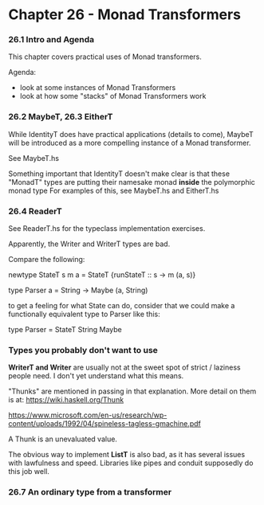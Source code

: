 # Chapter 26 - Monad Transformers

### 26.1 Intro and Agenda

This chapter covers practical uses of Monad transformers.

Agenda:
* look at some instances of Monad Transformers
* look at how some "stacks" of Monad Transformers work

### 26.2 MaybeT, 26.3 EitherT

While IdentityT does have practical applications (details to come), MaybeT will be introduced as a more compelling instance of a Monad transformer.

See MaybeT.hs

Something important that IdentityT doesn't make clear is that these "MonadT" types are putting their namesake monad **inside** the polymorphic monad type
For examples of this, see MaybeT.hs and EitherT.hs

### 26.4 ReaderT

See ReaderT.hs for the typeclass implementation exercises.

Apparently, the Writer and WriterT types are bad.

Compare the following:

newtype StateT s m a =
  StateT {runStateT :: s -> m (a, s)}

type Parser a = String -> Maybe (a, String)

to get a feeling for what State can do, consider that we could make a functionally equivalent type to Parser like this:

type Parser = StateT String Maybe

### Types you probably don't want to use

**WriterT and Writer** are usually not at the sweet spot of strict / laziness people need. I don't yet understand what this means.

"Thunks" are mentioned in passing in that explanation. More detail on them is at:
https://wiki.haskell.org/Thunk

https://www.microsoft.com/en-us/research/wp-content/uploads/1992/04/spineless-tagless-gmachine.pdf

A Thunk is an unevaluated value.

The obvious way to implement **ListT** is also bad, as it has several issues with lawfulness and speed. Libraries like pipes and conduit supposedly do this job well.

### 26.7 An ordinary type from a transformer